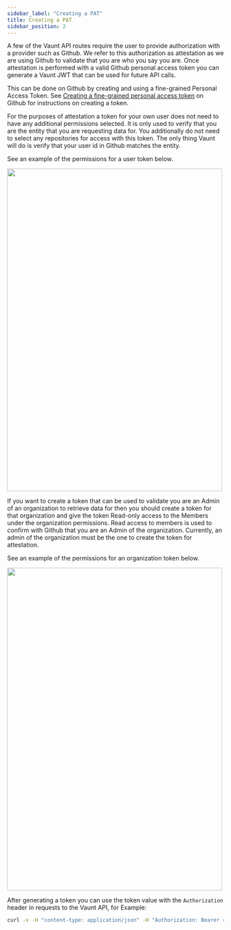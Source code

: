 ```yaml
---
sidebar_label: "Creating a PAT"
title: Creating a PAT
sidebar_position: 2
---
```


A few of the Vaunt API routes require the user to provide authorization with a provider such as Github. We refer to this authorization as attestation as we are
using Github to validate that you are who you say you are. Once attestation is performed with a valid Github personal access token you can generate a Vaunt JWT that can
be used for future API calls.

This can be done on Github by creating and using a fine-grained Personal Access Token. See [Creating a fine-grained personal access token](https://docs.github.com/en/authentication/keeping-your-account-and-data-secure/managing-your-personal-access-tokens#creating-a-fine-grained-personal-access-token) on Github for instructions on creating a token.

For the purposes of attestation a token for your own user does not need to have any additional permissions selected. It is only used to verify that you are
the entity that you are requesting data for. You additionally do not need to select any repositories for access with this token. The only thing Vaunt will do is verify
that your user id in Github matches the entity.

See an example of the permissions for a user token below.

<p>
    <img src={require('./assets/user_pat.png').default} width="500" height="750"/>
</p>

If you want to create a token that can be used to validate you are an Admin of an organization to retrieve data for then you should create a token for that organization and give the token Read-only access to the Members under the organization permissions. Read access to members is used to confirm with Github that you are an Admin of the organization. Currently, an admin of the organization must be the one to create the token for attestation.

See an example of the permissions for an organization token below.

<p>
    <img src={require('./assets/organization_permissions.png').default} width="500" height="750"/>
</p>

After generating a token you can use the token value with the `Authorization` header in requests to the Vaunt API, for Example:

```Bash
curl -v -H "content-type: application/json" -H "Authorization: Bearer <GITHUB_PAT>" http://api.vaunt.dev/v1/github/entities/<entity>/token
```
